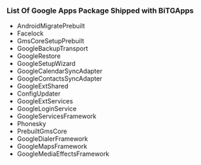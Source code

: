### List Of Google Apps Package Shipped with BiTGApps

* AndroidMigratePrebuilt
* Facelock
* GmsCoreSetupPrebuilt
* GoogleBackupTransport
* GoogleRestore
* GoogleSetupWizard
* GoogleCalendarSyncAdapter
* GoogleContactsSyncAdapter
* GoogleExtShared
* ConfigUpdater
* GoogleExtServices
* GoogleLoginService
* GoogleServicesFramework
* Phonesky
* PrebuiltGmsCore
* GoogleDialerFramework
* GoogleMapsFramework
* GoogleMediaEffectsFramework 
